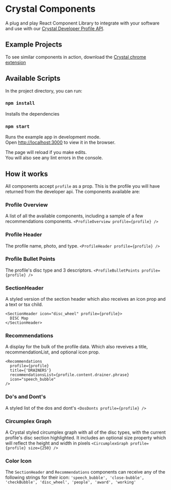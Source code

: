 # Crystal Components

A plug and play React Component Library to integrate with your software and use with our [Crystal Developer Profile API](https://developers.crystalknows.com/).

## Example Projects

To see similar components in action, download the
[Crystal chrome extension](https://chrome.google.com/webstore/detail/crystal/nmaonghoefpmlfgaknnboiekjhfpmajh)

## Available Scripts

In the project directory, you can run:

### `npm install`

Installs the dependencies

### `npm start`

Runs the example app in development mode.\
Open [http://localhost:3000](http://localhost:3000) to view it in the browser.

The page will reload if you make edits.\
You will also see any lint errors in the console.

## How it works

All components accept `profile` as a prop. This is the profile you will have returned from the developer api.
The components available are:

### Profile Overview

A list of all the available components, including a sample of a few recommendations components.
`<ProfileOverview profile={profile} />`

### Profile Header

The profile name, photo, and type.
`<ProfileHeader profile={profile} />`

### Profile Bullet Points

The profile's disc type and 3 descriptors.
`<ProfileBulletPoints profile={profile} />`

### SectionHeader

A styled version of the section header which also receives an icon prop and a text or tsx child.

```
<SectionHeader icon="disc_wheel" profile={profile}>
  DISC Map
</SectionHeader>
```

### Recommendations

A display for the bulk of the profile data. Which also reveives a title, recommendationList, and optional icon prop.

```
<Recommendations
  profile={profile}
  title={'DRAINERS'}
  recommendationsList={profile.content.drainer.phrase}
  icon="speech_bubble"
/>
```

### Do's and Dont's

A styled list of the dos and dont's
`<DosDonts profile={profile} />`

### Circumplex Graph

A Crystal styled circumplex graph with all of the disc types, with the current profile's disc section highlighted. It includes an optional size property which will reflect the height and width in pixels
`<CircumplexGraph profile={profile} size={250} />`

### Color Icon

The `SectionHeader` and `Recommendations` components can receive any of the following strings for their icon:
`'speech_bubble', 'close-bubble', 'checkBubble', 'disc_wheel', 'people', 'award', 'working'`
